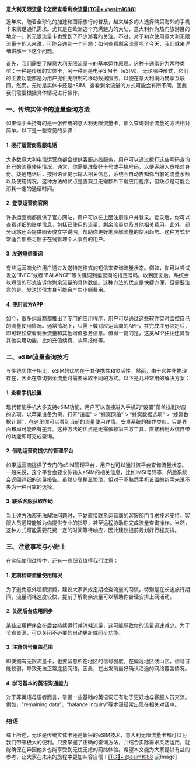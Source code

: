 **意大利无限流量卡怎麽查看剩余流量[[TG💪+ @esim1088](https://t.me/s/esim1088)]**

近年来，随着全球化的加速和国际旅行的普及，越来越多的人选择购买海外的手机卡来满足通讯需求。尤其是在欧洲这个充满魅力的大陆，意大利作为热门旅游目的地之一，其无限流量卡也受到了不少游客的关注。不过，对于初次使用意大利无限流量卡的人来说，可能会遇到一个问题：如何查看剩余流量呢？今天，我们就来详细讲解一下这个问题。

首先，我们需要了解意大利无限流量卡的基本运作原理。这种卡通常分为两种类型：一种是传统的实体卡，另一种则是电子SIM卡（eSIM）。无论哪种形式，它们的主要功能都是为用户提供无限制的移动数据服务，以便在意大利境内畅享互联网。然而，无论是实体卡还是eSIM，查看剩余流量的方式可能会有所不同，因此我们需要根据具体情况进行操作。

### **一、传统实体卡的流量查询方法**

如果你手头持有的是一张传统的意大利无限流量卡，那么查询剩余流量的方法相对简单。以下是一些常见的步骤：

#### **1. 拨打运营商客服电话**
大多数意大利电信运营商都会提供客服热线服务，用户可以通过拨打这些号码查询自己的流量使用情况。通常，你需要准备好卡号或手机号码，以便客服人员核对身份。拨通电话后，按照语音提示输入相关信息，系统会自动告知你当前的流量余额以及使用情况。这种方法的优点是直观且无需额外下载应用程序，但缺点是可能会消耗一定的通话时间。

#### **2. 登录运营商官网**
许多运营商都提供了官方网站，用户可以在上面注册账户并登录。登录后，你可以查看详细的账单信息，包括已使用的流量、剩余流量以及其他相关费用。此外，部分网站还会提供图表或文字说明，帮助你更好地理解流量的使用趋势。这种方式非常适合那些习惯于在线管理个人事务的用户。

#### **3. 发送短信查询**
有些运营商允许用户通过发送特定格式的短信来查询流量状态。例如，你可以尝试发送“INFO”或者“BALANCE”等关键词到运营商的指定号码。收到回复后，系统会以短信的形式告诉你剩余流量的具体数值。这种方法的优点是快捷方便，但需要注意的是，发送短信本身可能会产生小额费用。

#### **4. 使用官方APP**
如今，很多运营商都推出了专门的应用程序，用户可以通过这些软件实时监控自己的流量使用情况。通常情况下，只需下载对应运营商的APP，并完成注册绑定后，即可轻松查看剩余流量和其他增值服务信息。值得一提的是，这类APP往往还具备其他实用功能，比如充值续费、故障报修等。

### **二、eSIM流量查询技巧**

与传统实体卡相比，eSIM的优势在于其便携性和灵活性。然而，由于它并非物理存在，因此在查询剩余流量时需要采取不同的方式。以下是几种常用的解决方案：

#### **1. 查看手机设置**
现代智能手机大多支持eSIM功能，用户可以直接进入手机的“设置”菜单找到对应的选项。以苹果设备为例，打开“设置” > “蜂窝网络” > “蜂窝数据选项” > “蜂窝数据计划”，在这里你可以看到当前的流量使用详情。安卓系统的操作类似，只是界面布局可能略有差异。这种方法的优点是无需依赖第三方工具，直接利用系统自带的功能即可完成查询。

#### **2. 借助运营商提供的管理平台**
如果运营商提供了专门的eSIM管理平台，用户也可以通过该平台查询流量状态。一般来说，这个平台会要求你输入eSIM的相关信息，比如IMSI号码等，然后系统会返回详细的流量报告。虽然步骤稍显繁琐，但对于不熟悉手机设置的新手来说不失为一种可靠的选择。

#### **3. 联系客服获取帮助**
当上述方法都无法解决问题时，不妨直接联系运营商的客服部门寻求技术支持。客服人员通常能够为你提供专业的指导，甚至远程协助你完成流量查询操作。当然，这种方式可能需要花费一定的时间等待响应，因此建议提前规划好行程安排。

### **三、注意事项与小贴士**

在实际使用过程中，还有一些细节值得我们注意：

#### **1. 定期检查流量使用情况**
为了避免意外超额消费，建议大家养成定期检查流量的习惯。特别是在长途旅行期间，流量消耗速度较快，提前了解剩余流量可以帮助你合理安排上网活动。

#### **2. 关闭后台应用同步**
某些应用程序会在后台持续运行并消耗流量，这可能导致你的流量迅速减少。为了节省资源，可以关闭不必要的自动更新或同步功能。

#### **3. 注意信号覆盖范围**
即使拥有无限流量卡，也要留意所在地区的信号强度。在偏远地区或山区，信号可能较弱，导致无法正常连接网络。因此，在出发前最好确认沿途的网络覆盖情况。

#### **4. 学习基本的英语沟通能力**
对于非英语母语者而言，掌握一些基础的英语词汇有助于更好地与客服人员交流。例如，“remaining data”、“balance inquiry”等术语经常出现在相关对话中。

### **结语**

综上所述，无论是传统实体卡还是新兴的eSIM技术，意大利无限流量卡都可以为我们带来极大的便利。只要掌握了正确的查询方法，并结合实际需求灵活运用，就能确保在异国他乡也能享受到无忧无虑的网络体验。希望本文能为大家提供有益的参考，让大家在未来的旅程中更加从容自信！[[TG💪+ @esim1088](https://t.me/s/esim1088) ![Image](https://i.postimg.cc/4NQfJmqS/Snipaste-2025-05-13-00-14-12.png)]
